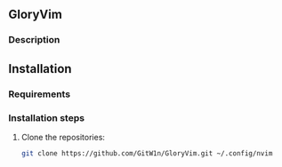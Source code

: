 ## GloryVim

### Description
<!-- Краткое описание конфигурации GloryVim, её целей и особенностей. -->

## Installation

### Requirements
<!-- Перечислите системные требования и зависимости для установки GloryVim. -->

### Installation steps
1. Clone the repositories:
   ```bash
   git clone https://github.com/GitW1n/GloryVim.git ~/.config/nvim
